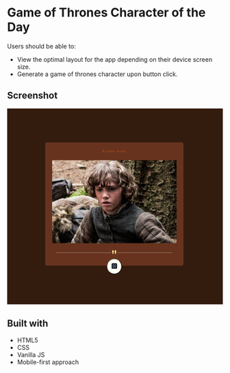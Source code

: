 # Game of Thrones Character of the Day


Users should be able to:

- View the optimal layout for the app depending on their device screen size.
- Generate a game of thrones character upon button click.


## Screenshot

![alt text](https://github.com/tristenseng/got-character-of-the-day/blob/master/images/app-screenshot.PNG)


## Built with

- HTML5
- CSS
- Vanilla JS
- Mobile-first approach

